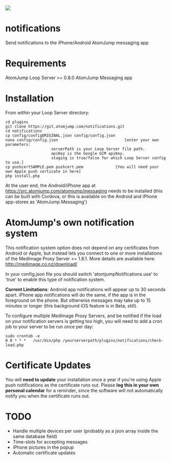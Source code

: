 <img src="https://atomjump.com/images/logo80.png">

# notifications
Send notifications to the iPhone/Android AtomJump messaging app

# Requirements

AtomJump Loop Server >= 0.8.0
AtomJump Messaging app


# Installation

From within your Loop Server directory:

```
cd plugins
git clone https://git.atomjump.com/notifications.git
cd notifications
cp config/configORIGINAL.json config/config.json
nano config/config.json								[enter your own parameters:
					serverPath is your Loop Server file path.
					apiKey is the Google GCM apiKey.
					staging is true/false for which Loop Server config to use.]
cp pushcertSAMPLE.pem pushcert.pem				[You will need your own Apple push certicate in here]
php install.php
```

At the user end, the Android/iPhone app at https://src.atomjump.com/atomjump/messaging needs to be installed (this can be built with Cordova, or this is available on the Android and iPhone app-stores as 'AtomJump Messaging')


# AtomJump's own notification system

This notification system option does not depend on any certificates from Android or Apple, but instead lets you connect to one or more installations of the MedImage Proxy Server >= 1.8.1. More details are available here: http://medimage.co.nz/download/

In your config.json file you should switch 'atomjumpNotifications.use' to 'true' to enable this type of notification system.

**Current Limitations**: Android app notifications will appear up to 30 seconds apart. iPhone app notifications will do the same, if the app is in the foreground on the phone. But otherwise messages may take up to 15 minutes or longer (this background iOS feature is in Beta, still).

To configure multiple MedImage Proxy Servers, and be notified if the load on your notification servers is getting too high, you will need to add a cron job to your server to be run once per day:

```
sudo crontab -e  
0 0 * * *	/usr/bin/php /yourserverpath/plugins/notifications/check-load.php
```


# Certificate Updates

You will **need to update** your installation once a year if you're using Apple push notifications as the certificate runs out.
Please **log this in your own personal calendar** for a reminder, since the software will not automatically notify you when the certificate runs out.


# TODO

* Handle multiple devices per user (probably as a json array inside the same database field)
* Time-slots for accepting messages
* iPhone pictures in the popup
* Automatic certificate updates
